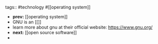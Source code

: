 tags:: #technology #[[operating system]]

- **prev:** [[operating system]]
- GNU is an [[]]
- learn more about gnu at their official website: https://www.gnu.org/
- **next:** [[open source software]]
-
